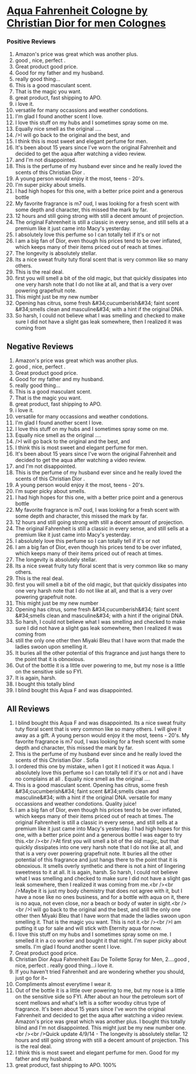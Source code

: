# [Aqua Fahrenheit Cologne by Christian Dior for men Colognes](https://products.checkmycream.com/products/Aqua-Fahrenheit-Cologne-by-Christian-Dior-for-men-Colognes.html)

### Positive Reviews

<ol>
      <li>Amazon&#x27;s price was great which was another plus.</li>
      <li>good , nice, perfect .</li>
      <li>Great product good price.</li>
      <li>Good for my father and my husband.</li>
      <li>really good thing...</li>
      <li>This is a good masculant scent.</li>
      <li>That is the magic you want.</li>
      <li>great product, fast shipping to APO.</li>
      <li>i love it.</li>
      <li>versatile for many occassions and weather condotions.</li>
      <li>I&#x27;m glad I found another scent I love.</li>
      <li>I love this stuff on my hubs and I sometimes spray some on me.</li>
      <li>Equally nice smell as the original ....</li>
      <li>/&gt;I will go back to the original and the best, and</li>
      <li>I think this is most sweet and elegant perfume for men.</li>
      <li>It&#x27;s been about 15 years since I&#x27;ve worn the original Fahrenheit and decided to get the aqua after watching a video review.</li>
      <li>and I&#x27;m not disappointed.</li>
      <li>This is the perfume of my husband ever since and he really loved the scents of this Christian Dior .</li>
      <li>A young person would enjoy it the most, teens - 20&#x27;s.</li>
      <li>I&#x27;m super picky about smells.</li>
      <li>I had high hopes for this one, with a better price point and a generous bottle</li>
      <li>My favorite fragrance is m7 oud, I was looking for a fresh scent with some depth and character, this missed the mark by far.</li>
      <li>12 hours and still going strong with still a decent amount of projection.</li>
      <li>The original Fahrenheit is still a classic in every sense, and still sells at a premium like it just came into Macy&#x27;s yesterday.  </li>
      <li>I absolutely love this perfume so I can totally tell if it&#x27;s or not</li>
      <li>I am a big fan of Dior, even though his prices tend to be over inflated, which keeps many of their items priced out of reach at times.  </li>
      <li>The longevity is absolutely stellar.</li>
      <li>Its a nice sweat fruity tuty floral scent that is very common like so many others.</li>
      <li>This is the real deal.</li>
      <li>first you will smell a bit of the old magic, but that quickly dissipates into one very harsh note that I do not like at all, and that is a very over powering grapefruit note.  </li>
      <li>This might just be my new number</li>
      <li>Opening has citrus, some fresh &amp;#34;cucumberish&amp;#34; faint scent &amp;#34;smells clean and masculine&amp;#34; with a hint if the original DNA.</li>
      <li>So harsh, I could not believe what I was smelling and checked to make sure I did not have a slight gas leak somewhere, then I realized it was coming from</li>
</ol>


<h2>Negative Reviews</h2>
<ol>
<li> Amazon&#x27;s price was great which was another plus.</li>
<li> good , nice, perfect .</li>
<li> Great product good price.</li>
<li> Good for my father and my husband.</li>
<li> really good thing...</li>
<li> This is a good masculant scent.</li>
<li> That is the magic you want.</li>
<li> great product, fast shipping to APO.</li>
<li> i love it.</li>
<li> versatile for many occassions and weather condotions.</li>
<li> I&#x27;m glad I found another scent I love.</li>
<li> I love this stuff on my hubs and I sometimes spray some on me.</li>
<li> Equally nice smell as the original ....</li>
<li> /&gt;I will go back to the original and the best, and</li>
<li> I think this is most sweet and elegant perfume for men.</li>
<li> It&#x27;s been about 15 years since I&#x27;ve worn the original Fahrenheit and decided to get the aqua after watching a video review.</li>
<li> and I&#x27;m not disappointed.</li>
<li> This is the perfume of my husband ever since and he really loved the scents of this Christian Dior .</li>
<li> A young person would enjoy it the most, teens - 20&#x27;s.</li>
<li> I&#x27;m super picky about smells.</li>
<li> I had high hopes for this one, with a better price point and a generous bottle</li>
<li> My favorite fragrance is m7 oud, I was looking for a fresh scent with some depth and character, this missed the mark by far.</li>
<li> 12 hours and still going strong with still a decent amount of projection.</li>
<li> The original Fahrenheit is still a classic in every sense, and still sells at a premium like it just came into Macy&#x27;s yesterday.  </li>
<li> I absolutely love this perfume so I can totally tell if it&#x27;s or not</li>
<li> I am a big fan of Dior, even though his prices tend to be over inflated, which keeps many of their items priced out of reach at times.  </li>
<li> The longevity is absolutely stellar.</li>
<li> Its a nice sweat fruity tuty floral scent that is very common like so many others.</li>
<li> This is the real deal.</li>
<li> first you will smell a bit of the old magic, but that quickly dissipates into one very harsh note that I do not like at all, and that is a very over powering grapefruit note.  </li>
<li> This might just be my new number</li>
<li> Opening has citrus, some fresh &amp;#34;cucumberish&amp;#34; faint scent &amp;#34;smells clean and masculine&amp;#34; with a hint if the original DNA.</li>
<li> So harsh, I could not believe what I was smelling and checked to make sure I did not have a slight gas leak somewhere, then I realized it was coming from</li>
<li> still the only one other then Miyaki Bleu that I have worn that made the ladies swoon upon smelling it.</li>
<li> It buries all the other potential of this fragrance and just hangs there to the point that it is obnoxious.  </li>
<li> Out of the bottle it is a little over powering to me, but my nose is a little on the sensitive side so FYI.</li>
<li> It is again, harsh.</li>
<li> I bought this totally blind</li>
<li> I blind bought this Aqua F and was disappointed.  </li>
</ol>

<h2>All Reviews</h2>

<ol>
    <li> I blind bought this Aqua F and was disappointed.  Its a nice sweat fruity tuty floral scent that is very common like so many others. I will give it away as a gift. A young person would enjoy it the most, teens - 20&#x27;s. My favorite fragrance is m7 oud, I was looking for a fresh scent with some depth and character, this missed the mark by far.</li>
    <li> This is the perfume of my husband ever since and he really loved the scents of this Christian Dior . Sofia</li>
    <li> I ordered this one by mistake, when I got it I noticed it was Aqua. I absolutely love this perfume so I can totally tell if it&#x27;s or not and i have no complains at all . Equally nice smell as the original ....</li>
    <li> This is a good masculant scent. Opening has citrus, some fresh &amp;#34;cucumberish&amp;#34; faint scent &amp;#34;smells clean and masculine&amp;#34; with a hint if the original DNA. versatile for many occassions and weather condotions. Quality juice!</li>
    <li> I am a big fan of Dior, even though his prices tend to be over inflated, which keeps many of their items priced out of reach at times.  The original Fahrenheit is still a classic in every sense, and still sells at a premium like it just came into Macy&#x27;s yesterday.  I had high hopes for this one, with a better price point and a generous bottle I was eager to try this.&lt;br /&gt;&lt;br /&gt;At first you will smell a bit of the old magic, but that quickly dissipates into one very harsh note that I do not like at all, and that is a very over powering grapefruit note.  It buries all the other potential of this fragrance and just hangs there to the point that it is obnoxious.  It smells overly synthetic and there is not a hint of lingering sweetness to it at all. It is again, harsh. So harsh, I could not believe what I was smelling and checked to make sure I did not have a slight gas leak somewhere, then I realized it was coming from me.&lt;br /&gt;&lt;br /&gt;Maybe it is just my body chemistry that does not agree with it, but I have a nose like no ones business, and for a bottle with aqua on it, there is no aqua, not even close, nor a beach or body of water in sight.&lt;br /&gt;&lt;br /&gt;I will go back to the original and the best, and still the only one other then Miyaki Bleu that I have worn that made the ladies swoon upon smelling it. That is the magic you want. This is not it.&lt;br /&gt;&lt;br /&gt;I am putting it up for sale and will stick with Eternity aqua for now.</li>
    <li> I love this stuff on my hubs and I sometimes spray some on me. I smelled it in a co worker and bought it that night. I&#x27;m super picky about smells. I&#x27;m glad I found another scent I love.</li>
    <li> Great product good price.</li>
    <li> Christian Dior Aqua Fahrenheit Eau De Toilette Spray for Men, 2....good , nice, perfect . really good thing...i love it.</li>
    <li> If you haven&#x27;t tried Fahrenheit and are wondering whether you should, just go for it~</li>
    <li> Compliments almost everytime I wear it.</li>
    <li> Out of the bottle it is a little over powering to me, but my nose is a little on the sensitive side so FYI. After about an hour the petroleum sort of scent mellows and what&#x27;s left is a softer woodsy citrus type of fragrance. It&#x27;s been about 15 years since I&#x27;ve worn the original Fahrenheit and decided to get the aqua after watching a video review. Amazon&#x27;s price was great which was another plus. I bought this totally blind and I&#x27;m not disappointed. This might just be my new number one.&lt;br /&gt;&lt;br /&gt;Quick update 4/9/14 - The longevity is absolutely stellar. 12 hours and still going strong with still a decent amount of projection. This is the real deal.</li>
    <li> I think this is most sweet and elegant perfume for men. Good for my father and my husband.</li>
    <li> great product, fast shipping to APO. 100%</li>
</ol>




